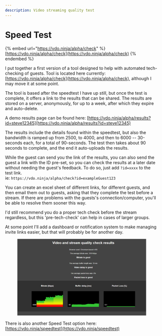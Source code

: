 ```yaml
---
description: Video streaming quality test
---
```


# Speed Test

{% embed url="https://vdo.ninja/alpha/check" %}
[https://vdo.ninja/alpha/check](https://vdo.ninja/alpha/check)
{% endembed %}

I put together a first version of a tool designed to help with automated tech-checking of guests. Tool is located here currently: [https://vdo.ninja/alpha/check](https://vdo.ninja/alpha/check), although I may move it at some point.

The tool is based after the speedtest I have up still, but once the test is complete, it offers a link to the results that can be shared. The results are stored on a server, anonymously, for up to a week, after which they expire and auto-delete.

A demo results page can be found here: [https://vdo.ninja/alpha/results?id=steve12345](https://vdo.ninja/alpha/results?id=steve12345)

The results include the details found within the speedtest, but also the bandwidth is ramped up from 2500, to 4000, and then to 6000 -- 30-seconds each, for a total of 90-seconds. The test then takes about 90 seconds to complete, and the end it auto-uploads the results.

While the guest can send you the link of the results, you can also send the guest a link with the ID pre-set, so you can check the results at a later date without needing the guest's feedback. To do so, just add `?id=xxxx` to the test link.\
ie: `https://vdo.ninja/alpha/check?id=exampleGuest123`

You can create an excel sheet of different links, for different guests, and then email them out to guests, asking that they complete the test before a stream. If there are problems with the guests's connection/computer, you'll be able to resolve them sooner this way.

I'd still recommend you do a proper tech check before the stream regardless, but this 'pre-tech-check' can help in cases of larger groups.

At some point I'll add a dashboard or notification system to make managing invite links easier, but that will probably be for another day.

<figure><img src="../.gitbook/assets/image (1) (1).png" alt=""><figcaption></figcaption></figure>

There is also another Speed Test option here:\
[https://vdo.ninja/speedtest](https://vdo.ninja/speedtest)
